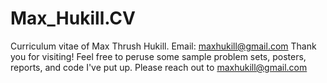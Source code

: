 # Max_Hukill.CV
Curriculum vitae of Max Thrush Hukill. Email: maxhukill@gmail.com
Thank you for visiting! Feel free to peruse some sample problem sets, posters, reports, and code I've put up.
Please reach out to maxhukill@gmail.com
